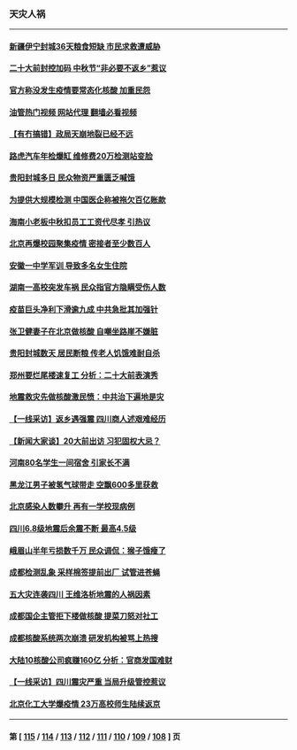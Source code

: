### 天灾人祸
---
#### [新疆伊宁封城36天粮食短缺 市民求救遭威胁](../../pages/ncid280/n13820365.md?09091245) 
#### [二十大前封控加码 中秋节“非必要不返乡”惹议](../../pages/ncid280/n13820090.md?09091245) 
#### [官方称没发生疫情要常态化核酸 加重民怨](../../pages/ncid280/n13820097.md?09091245) 
#### [油管热门视频 网站代理 翻墙必看视频](http://209.222.30.114:81/youtube.html?09091245)
#### [【有冇搞错】政局天崩地裂已经不远](../../pages/ncid280/n13819619.md?09091245) 
#### [路虎汽车年检爆缸 维修费20万检测站变脸](../../pages/ncid280/n13819981.md?09091245) 
#### [贵阳封城多日 民众物资严重匮乏喊饿](../../pages/ncid280/n13819813.md?09091245) 
#### [为提供大规模检测 中国医企称被拖欠百亿账款](../../pages/ncid280/n13819894.md?09091245) 
#### [海南小老板中秋扣员工工资代尽孝 引热议](../../pages/ncid280/n13819838.md?09091245) 
#### [北京再爆校园聚集疫情 密接者至少数百人](../../pages/ncid280/n13819733.md?09091245) 
#### [安徽一中学军训 导致多名女生住院](../../pages/ncid280/n13819752.md?09091245) 
#### [湖南一高校突发车祸 民众指官方隐瞒受伤人数](../../pages/ncid280/n13819708.md?09091245) 
#### [疫苗巨头净利下滑逾九成 中共急批其加强针](../../pages/ncid280/n13819738.md?09091245) 
#### [张卫健妻子在北京做核酸 自嘲坐路崖不嫌脏](../../pages/ncid280/n13819560.md?09091245) 
#### [贵阳封城数天 居民断粮 传老人饥饿难耐自杀](../../pages/ncid280/n13819504.md?09091245) 
#### [郑州要烂尾楼速复工 分析：二十大前表演秀](../../pages/ncid280/n13819405.md?09091245) 
#### [地震救灾先做核酸激民愤：中共治下遍地是灾](../../pages/ncid280/n13819273.md?09091245) 
#### [【一线采访】返乡遇强震 四川商人述艰难经历](../../pages/ncid280/n13819241.md?09091245) 
#### [【新闻大家谈】20大前出访 习犯固权大忌？](../../pages/ncid280/n13819345.md?09091245) 
#### [河南80名学生一间宿舍 引家长不满](../../pages/ncid280/n13819206.md?09091245) 
#### [黑龙江男子被氢气球带走 空飘600多里获救](../../pages/ncid280/n13819173.md?09091245) 
#### [北京感染人数攀升  再有一学校现病例](../../pages/ncid280/n13818945.md?09091245) 
#### [四川6.8级地震后余震不断 最高4.5级](../../pages/ncid280/n13818875.md?09091245) 
#### [峨眉山半年亏损数千万 民众调侃：猴子饿瘦了](../../pages/ncid280/n13818910.md?09091245) 
#### [成都检测乱象 采样棉签提前出厂 试管进苍蝇](../../pages/ncid280/n13818802.md?09091245) 
#### [五大灾连袭四川 王维洛析地震的人祸因素](../../pages/ncid280/n13818635.md?09091245) 
#### [成都国企主管拒下楼做核酸 提菜刀怒对社工](../../pages/ncid280/n13818818.md?09091245) 
#### [成都核酸系统两次崩溃 研发机构被骂上热搜](../../pages/ncid280/n13818751.md?09091245) 
#### [大陆10核酸公司疯赚160亿 分析：官商发国难财](../../pages/ncid280/n13818632.md?09091245) 
#### [【一线采访】四川震灾严重 当局升级管控惹议](../../pages/ncid280/n13818410.md?09091245) 
#### [北京化工大学爆疫情 23万高校师生陆续返京](../../pages/ncid280/n13818275.md?09091245) 

---
#### 第 [ [115](./115.md?09091245) / [114](./114.md?09091245) / [113](./113.md?09091245) / [112](./112.md?09091245) / [111](./111.md?09091245) / [110](./110.md?09091245) / [109](./109.md?09091245) / [108](./108.md?09091245) ] 页

